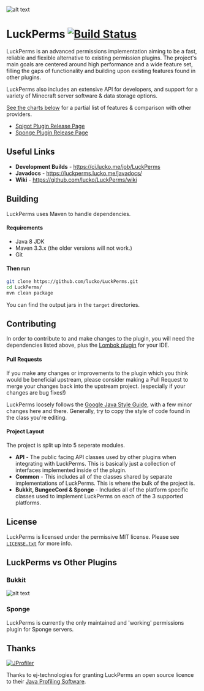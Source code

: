 ![alt text](https://i.imgur.com/7TwJZ5e.png "Banner")
# LuckPerms [![Build Status](https://ci.lucko.me/job/LuckPerms/badge/icon)](https://ci.lucko.me/job/LuckPerms/)
LuckPerms is an advanced permissions implementation aiming to be a fast, reliable and flexible alternative to existing permission plugins. The project's main goals are centered around high performance and a wide feature set, filling the gaps of functionality and building upon existing features found in other plugins.

LuckPerms also includes an extensive API for developers, and support for a variety of Minecraft server software & data storage options.

[See the charts below](https://github.com/lucko/LuckPerms#luckperms-vs-other-plugins) for a partial list of features & comparison with other providers.

* [Spigot Plugin Release Page](https://www.spigotmc.org/resources/luckperms-an-advanced-permissions-system.28140/ "Spigot Plugin Page")
* [Sponge Plugin Release Page](https://forums.spongepowered.org/t/luckperms-an-advanced-permissions-system/14274 "Sponge Plugin Page")

## Useful Links
* **Development Builds** - <https://ci.lucko.me/job/LuckPerms>
* **Javadocs** - <https://luckperms.lucko.me/javadocs/>
* **Wiki** - <https://github.com/lucko/LuckPerms/wiki>

## Building
LuckPerms uses Maven to handle dependencies.

#### Requirements
* Java 8 JDK
* Maven 3.3.x (the older versions will not work.)
* Git

#### Then run
```sh
git clone https://github.com/lucko/LuckPerms.git
cd LuckPerms/
mvn clean package
```

You can find the output jars in the `target` directories.

## Contributing
In order to contribute to and make changes to the plugin, you will need the dependencies listed above, plus the [Lombok plugin](https://projectlombok.org/download.html) for your IDE. 

#### Pull Requests
If you make any changes or improvements to the plugin which you think would be beneficial upstream, please consider making a Pull Request to merge your changes back into the upstream project. (especially if your changes are bug fixes!)

LuckPerms loosely follows the [Google Java Style Guide](https://google.github.io/styleguide/javaguide.html), with a few minor changes here and there. Generally, try to copy the style of code found in the class you're editing. 

#### Project Layout
The project is split up into 5 seperate modules.

* **API** - The public facing API classes used by other plugins when integrating with LuckPerms. This is basically just a collection of interfaces implemented inside of the plugin.
* **Common** - This includes all of the classes shared by separate implementations of LuckPerms. This is where the bulk of the project is.
* **Bukkit, BungeeCord & Sponge** - Includes all of the platform specific classes used to implement LuckPerms on each of the 3 supported platforms.

## License
LuckPerms is licensed under the permissive MIT license. Please see [`LICENSE.txt`](https://github.com/lucko/LuckPerms/blob/master/LICENSE.txt) for more info.

## LuckPerms vs Other Plugins
### Bukkit
![alt text](https://luckperms.lucko.me/assets/bukkit-compare.png "Feature comparison")

### Sponge
LuckPerms is currently the only maintained and 'working' permissions plugin for Sponge servers.


## Thanks
[![JProfiler](https://www.ej-technologies.com/images/product_banners/jprofiler_large.png)](http://www.ej-technologies.com/products/jprofiler/overview.html)

Thanks to ej-technologies for granting LuckPerms an open source licence to their [Java Profiling Software](http://www.ej-technologies.com/products/jprofiler/overview.html "Java Profiler").
